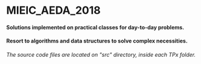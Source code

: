 # MIEIC_AEDA_2018
#### Solutions implemented on practical classes for day-to-day problems.
#### Resort to algorithms and data structures to solve complex necessities.
###### The source code files are located on "src" directory, inside each TPx folder.
